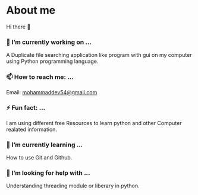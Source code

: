 # About me

Hi there 👋

### 🔭 I’m currently working on ...
A Duplicate file searching application like program with gui on my computer using Python programming language.

### 📫 How to reach me: ...
Email: mohammaddev54@gmail.com

### ⚡ Fun fact: ...
I am using different free Resources to learn python and other Computer realated information.

### 🌱 I’m currently learning ...
How to use Git and Github.

### 🤔 I’m looking for help with ...
Understanding threading module or liberary in python.
<!--
**Mohammaddev54/Mohammaddev54** is a ✨ _special_ ✨ repository because its `README.md` (this file) appears on your GitHub profile.

Here are some ideas to get you started:

- 👯 I’m looking to collaborate on ...
- 💬 Ask me about ...
- 😄 Pronouns: ...
-->
